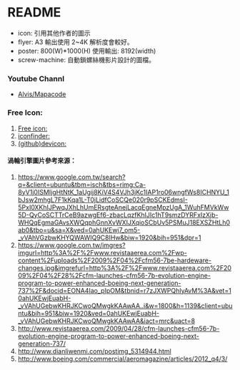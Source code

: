 # README

* icon: 引用其他作者的圖示
* flyer: A3 輸出使用 2~4K 解析度會較好。
* poster: 800(W)*1000(H) 使用輸出: 8192(width)
* screw-machine: 自動鎖螺絲機影片設計的圖檔。 


### Youtube Channl

* [Alvis/Mapacode](https://www.youtube.com/channel/UC5wF4at9z3QNLTSjuB8-JtA/featured?disable_polymer=true)

### Free Icon:

1. [Free icon: ](http://www.freepik.com/free-icons)
2. [iconfinder: ](https://www.iconfinder.com/)
3. [(github)devicon: ](https://github.com/konpa/devicon/tree/master/icons)


#### 渦輪引擎圖片參考來源：

1. https://www.google.com.tw/search?q=&client=ubuntu&tbm=isch&tbs=rimg:Ca-8yV1j0ISMIjgHtNtK_1aUgij8KiV4S4VJh3jKc1IAP1ro06wngfWs8ICHNYU_1bJsw2mhgL7F1kKqa1L-T0jLidfCoSCQe020r9pSCKEdmsI-5PxI0XKhIJPwqJXhLhUmERsgteAnejLacqEgneMpzUgA_1WuhFMVkWw5D-QyCoSCTTrCeB9azwgEf6-zbacLqzfKhIJIc1hT9smzDYRFxIzXjb-WHQqEgmaGAvsXWQqphGnnXvWXIJXqioSCbUv5PSMuJ18EXSZHtLh0ab0&tbo=u&sa=X&ved=0ahUKEwj7_om5-_vVAhVGzbwKHYQWAWIQ9C8IHw&biw=1920&bih=951&dpr=1
1. https://www.google.com.tw/imgres?imgurl=http%3A%2F%2Fwww.revistaaerea.com%2Fwp-content%2Fuploads%2F2009%2F04%2Fcfm56-7be-hardeware-changes.jpg&imgrefurl=http%3A%2F%2Fwww.revistaaerea.com%2F2009%2F04%2F28%2Fcfm-launches-cfm56-7b-evolution-engine-program-to-power-enhanced-boeing-next-generation-737%2F&docid=EONA4Iao_pIpOM&tbnid=r7zJXWPQhIyAvM%3A&vet=10ahUKEwjEuabH-_vVAhUGebwKHRJKCwoQMwgkKAAwAA..i&w=1800&h=1139&client=ubuntu&bih=951&biw=1920&ved=0ahUKEwjEuabH-_vVAhUGebwKHRJKCwoQMwgkKAAwAA&iact=mrc&uact=8
1. http://www.revistaaerea.com/2009/04/28/cfm-launches-cfm56-7b-evolution-engine-program-to-power-enhanced-boeing-next-generation-737/
1. http://www.dianliwenmi.com/postimg_5314944.html
1. http://www.boeing.com/commercial/aeromagazine/articles/2012_q4/3/
